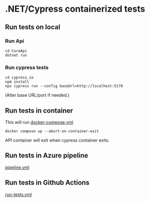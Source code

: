 # .NET/Cypress containerized tests

## Run tests on local

### Run Api
```
cd CoreApi
dotnet run
```

### Run cypress tests
```
cd cypress.io
npm install
npx cypress run --config baseUrl=http://localhost:5170
```

(Alter base URL/port if needed.)

## Run tests in container
This will run [docker-compose.yml](docker-compose.yml)
```
docker compose up --abort-on-container-exit
```
API container will exit when cypress container exits.

## Run tests in Azure pipeline
[pipeline.yml](pipeline.yml)

## Run tests in Github Actions
[run-tests.yml](.github/workflows/run-tests.yml)
